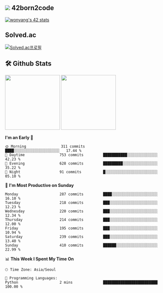 
## <img src="https://img.shields.io/badge/-000000?style=flat&logo=42&logoColor=white"> 42born2code
[![wonyang's 42 stats](https://badge42.vercel.app/api/v2/cl5nhe5b6007809kydha7ht42/stats?cursusId=21&coalitionId=88)](https://profile.intra.42.fr/users/wonyang)

## Solved.ac
[![Solved.ac프로필](http://mazassumnida.wtf/api/v2/generate_badge?boj=bennyws)](https://solved.ac/bennyws)

## 🛠️ Github Stats
<p>
  <img height="180em" src="https://github-readme-stats-veggie-garden.vercel.app/api?username=gemstoneyang&show_icons=true&include_all_commits=true&bg_color=30,e96443,904e95&title_color=fff&text_color=fff">
  <img height="180em" src="https://github-readme-stats-veggie-garden.vercel.app/api/top-langs/?username=gemstoneyang&layout=compact&bg_color=30,e96443,904e95&title_color=fff&text_color=fff">
</p>

<!--START_SECTION:waka-->
**I'm an Early 🐤** 

```text
🌞 Morning                311 commits         ████░░░░░░░░░░░░░░░░░░░░░   17.44 % 
🌆 Daytime                753 commits         ███████████░░░░░░░░░░░░░░   42.23 % 
🌃 Evening                628 commits         █████████░░░░░░░░░░░░░░░░   35.22 % 
🌙 Night                  91 commits          █░░░░░░░░░░░░░░░░░░░░░░░░   05.10 % 
```
📅 **I'm Most Productive on Sunday** 

```text
Monday                   287 commits         ████░░░░░░░░░░░░░░░░░░░░░   16.10 % 
Tuesday                  218 commits         ███░░░░░░░░░░░░░░░░░░░░░░   12.23 % 
Wednesday                220 commits         ███░░░░░░░░░░░░░░░░░░░░░░   12.34 % 
Thursday                 214 commits         ███░░░░░░░░░░░░░░░░░░░░░░   12.00 % 
Friday                   195 commits         ███░░░░░░░░░░░░░░░░░░░░░░   10.94 % 
Saturday                 239 commits         ███░░░░░░░░░░░░░░░░░░░░░░   13.40 % 
Sunday                   410 commits         ██████░░░░░░░░░░░░░░░░░░░   22.99 % 
```


📊 **This Week I Spent My Time On** 

```text
🕑︎ Time Zone: Asia/Seoul

💬 Programming Languages: 
Python                   2 mins              █████████████████████████   100.00 % 
```


<!--END_SECTION:waka-->
